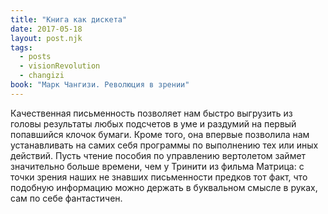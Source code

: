 ```yaml
---
title: "Книга как дискета"
date: 2017-05-18
layout: post.njk
tags:
  - posts
  - visionRevolution
  - changizi
book: "Марк Чангизи. Революция в зрении"
---
```


Качественная письменность позволяет нам быстро выгрузить из головы результаты любых подсчетов в уме и раздумий на первый попавшийся клочок бумаги. Кроме того, она впервые позволила нам устанавливать на самих себя программы по выполнению тех или иных действий. Пусть чтение пособия по управлению вертолетом займет значительно больше времени, чем у Тринити из фильма Матрица: с точки зрения наших не знавших письменности предков тот факт, что подобную информацию можно держать в буквальном смысле в руках, сам по себе фантастичен.
